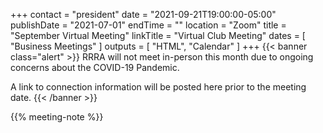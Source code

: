 +++
contact = "president"
date = "2021-09-21T19:00:00-05:00"
publishDate = "2021-07-01"
endTime = ""
location = "Zoom"
title = "September Virtual Meeting"
linkTitle = "Virtual Club Meeting"
dates = [ "Business Meetings" ]
outputs = [ "HTML", "Calendar" ]
+++
{{< banner class="alert" >}}
RRRA will not meet in-person this month due to ongoing concerns
about the COVID-19 Pandemic.

A link to connection information will be posted here prior to the meeting date.
{{< /banner >}}

{{% meeting-note %}}
